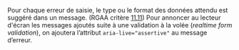 Pour chaque erreur de saisie, le type ou le format des données attendu est suggéré dans un message. (RGAA critère [11.11](https://accessibilite.public.lu/fr/rgaa4.1.2/criteres.html#crit-11-11))
Pour annoncer au lecteur d'écran les messages ajoutés suite à une validation à la volée (*realtime form validation*), on ajoutera l’attribut `aria-live="assertive"` au message d’erreur.